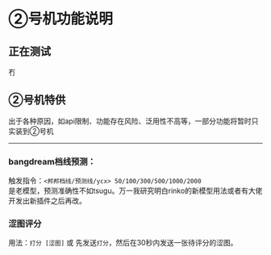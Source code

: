 # ②号机功能说明
## 正在测试
冇  

## ②号机特供
出于各种原因，如api限制、功能存在风险、泛用性不高等，一部分功能将暂时只实装到②号机
___
### bangdream档线预测：
触发指令：`<邦邦档线/预测线/ycx> 50/100/300/500/1000/2000`  
是老模型，预测准确性不如tsugu。万一我研究明白rinko的新模型用法或者有大佬开发出新插件之后再改。

### 涩图评分
用法：`打分 [涩图]` 或 先发送`打分`，然后在30秒内发送一张待评分的涩图。  
